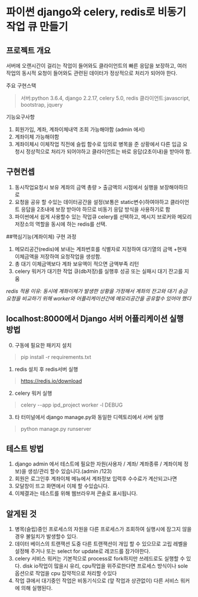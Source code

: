 파이썬 django와 celery, redis로 비동기 작업 큐 만들기
=======

프로젝트 개요
-------------
서버에 오랜시간이 걸리는 작업이 들어와도 클라이언트의 빠른 응답을 보장하고, 여러 작업의 동시적 요청이 들어와도 관련된 데이터가 정상적으로 처리가 되어야 한다.

주요 구현스택
>서버:python 3.6.4, django 2.2.17, celery 5.0, redis
>클라이언트:javascript, bootstrap, jquery

기능요구사항
1. 회원가입, 계좌, 계좌이체내역 조회 가능해야함 (admin 에서)
2. 계좌이체 가능해야함
3. 계좌이체시 이체작업 직전에 슬립 함수로 임의로 병목을 준 상황에서 다른 입금 요청시 정상적으로 처리가 되어야하고 클라이언트는 바로 응답(2초이내)을 받아야 함.


구현컨셉
-------------
1. 동시작업요청시 보유 계좌의 금액 총량 > 출금액의 시점에서 실행을 보장해야하므로 
2. 요청을 공유 할 수있는 데이터공간을 설정(보통은 static변수)하여야하고 클라이언트 응답을 2초내에 보장 받아야 하므로 비동기 응답 방식을 사용하기로 함
3. 파이썬에서 쉽게 사용할수 있는 작업큐 celery를 선택하고, 메시지 브로커와 메모리저장소의 역할을 동시에 하는 redis를 선택.

##핵심기능(계좌이체) 구현 과정
1. 메모리공간(redis)에 보내는 계좌번호를 식별자로 지정하여 대기열의 금액 +현재 이체금액을 저장하여 요청작업을 생성함. 
2. 총 대기 이체금액보다 계좌 보유액이 적으면 금액부족 리턴
3. celery 워커가 대기한 작업 큐(db저장)를 실행후 성공 또는 실패시 대기 잔고를 지움

*redis 적용 이유: 동시에 계좌이체가 발생한 상황을 가정해서 계좌의 잔고와 대기 송금요청을 비교하기 위해 worker와 어플리케이션간에 메모리공간을 공유할수 있어야 했다*


localhost:8000에서 Django 서버 어플리케이션 실행 방법
-------------

0. 구동에 필요한 패키지 설치
> pip install -r requirements.txt

1. redis 설치 후 redis서버 실행 
> https://redis.io/download

2. celery 워커 실행
> celery --app  ipd_project worker -l DEBUG

3. 타 터미널에서 django manage.py와 동일한 디렉토리에서 서버 실행
> python manage.py runserver


테스트 방법
-------------
1. django admin 에서 테스트에 필요한 자원(사용자 / 계좌/ 계좌종류 / 계좌이체 정보)을 생성/관리 할수 있습니다.(admin /123) <br>
2. 회원은 로그인후 계좌이체 메뉴에서 계좌정보 입력후 수수료가 계산되고나면 
3. 모달창이 뜨고 화면에서 이체 할 수있습니다.
4. 이체결과는 테스트를 위해 웹브라우져 콘솔로 표시됩니다.


알게된 것
-------------
1. 병목(슬립)중인 프로세스의 자원을 다른 프로세스가 조회하여 실행시에 잠그지 않을경우 불일치가 발생할수 있다. 
2. 데이터 베이스의 트랜잭션 도중 다른 트랜잭션이 개입 할 수 있으므로 고립 레벨을 설정해 주거나 또는 select for update로 레코드를 잠가야한다.
3. celery 서비스 워커는 기본적으로 process로 fork하지만 쓰레드로도 실행할 수 있다. disk io작업이 많을시 유리, cpu작업을 위주로한다면 프로세스 방식이나 sole옵션으로 작업을 cpu 집약적으로 처리할 수있다
4. 작업 큐에서 대기중인 작업은 비동기식으로 (앞 작업과 상관없이) 다른 서비스 워커에 의해 실행된다.
